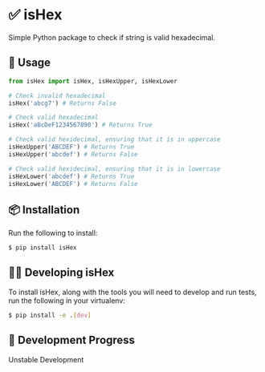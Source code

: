 # ✅ isHex

Simple Python package to check if string is valid hexadecimal.  

## 🚀 Usage

```python
from isHex import isHex, isHexUpper, isHexLower

# Check invalid hexadecimal
isHex('abcg7') # Returns False

# Check valid hexadecimal
isHex('aBcDeF1234567890') # Returns True

# Check valid hexidecimal, ensuring that it is in uppercase
isHexUpper('ABCDEF') # Returns True
isHexUpper('abcdef') # Returns False

# Check valid hexidecimal, ensuring that it is in lowercase
isHexLower('abcdef') # Returns True
isHexLower('ABCDEF') # Returns False
```

## 📦 Installation

Run the following to install:  

```bash
$ pip install isHex
```

## 👨‍💻 Developing isHex

To install isHex, along with the tools you will need to develop and run tests, run the following in your virtualenv:  

```bash
$ pip install -e .[dev]
```

## 🚦 Development Progress

Unstable Development